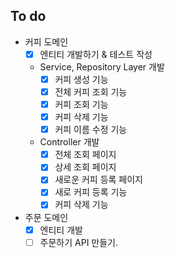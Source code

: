 ## To do
- 커피 도메인
  - [X] 엔티티 개발하기 & 테스트 작성
  - Service, Repository Layer 개발
    - [X] 커피 생성 기능
    - [X] 전체 커피 조회 기능
    - [X] 커피 조회 기능
    - [X] 커피 삭제 기능
    - [X] 커피 이름 수정 기능
  - Controller 개발
    - [X] 전체 조회 페이지
    - [X] 상세 조회 페이지
    - [X] 새로운 커피 등록 페이지
    - [X] 새로 커피 등록 기능
    - [X] 커피 삭제 기능
- 주문 도메인
  - [X] 엔티티 개발
  - [ ] 주문하기 API 만들기.